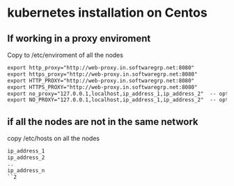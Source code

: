 # kubernetes installation on Centos

##  If working in a proxy enviroment 
Copy to /etc/enviroment of all the nodes
```markdown
export http_proxy="http://web-proxy.in.softwaregrp.net:8080"
export https_proxy="http://web-proxy.in.softwaregrp.net:8080"
export HTTP_PROXY="http://web-proxy.in.softwaregrp.net:8080"
export HTTPS_PROXY="http://web-proxy.in.softwaregrp.net:8080"
export no_proxy="127.0.0.1,localhost,ip_address_1,ip_address_2"  -- optional if all the nodes in the same network
export NO_PROXY="127.0.0.1,localhost,ip_address_1,ip_address_2"  -- optional if all the nodes in the same network
```
## if all the nodes are not in the same network
copy /etc/hosts on all the nodes
```markdown
ip_address_1
ip_address_2
..
ip_address_n
``2

